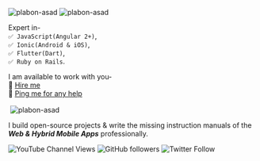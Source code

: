 <img src="https://img.shields.io/static/v1?label=Version&message=1.0.2&color=success" alt="plabon-asad" /> <img src="https://komarev.com/ghpvc/?username=plabon-asad&label=Profile%20views&color=success&style=flat" alt="plabon-asad" />

Expert in- <br>`✅ JavaScript(Angular 2+)`, <br>`✅ Ionic(Android & iOS)`, <br>`✅ Flutter(Dart)`, <br>`✅ Ruby on Rails`.

I am available to work with you- <br>
🔰 [Hire me](https://www.fiverr.com/plabon_asad)<br>
🔰 [Ping me for any help](https://linkedin.com/in/plabon-asad)

<p>&nbsp;<img align="center" src="https://github-readme-stats.vercel.app/api?username=plabon-asad&show_icons=true&locale=en" alt="plabon-asad" /></p>

I build open-source projects & write the missing instruction manuals of the ***Web & Hybrid Mobile Apps*** professionally.

![YouTube Channel Views](https://img.shields.io/youtube/channel/views/UC1POl6JvACP_Vp8cVc2RDhA?style=social)
![GitHub followers](https://img.shields.io/github/followers/plabon-asad?style=social)
![Twitter Follow](https://img.shields.io/twitter/follow/plabon_asad?style=social)


